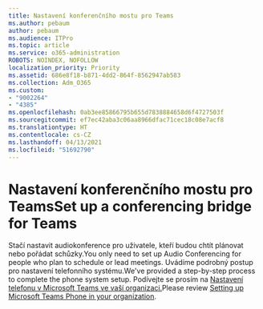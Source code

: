 ```yaml
---
title: Nastavení konferenčního mostu pro Teams
ms.author: pebaum
author: pebaum
ms.audience: ITPro
ms.topic: article
ms.service: o365-administration
ROBOTS: NOINDEX, NOFOLLOW
localization_priority: Priority
ms.assetid: 686e8f18-b871-4dd2-864f-8562947ab583
ms.collection: Adm_O365
ms.custom:
- "9002264"
- "4385"
ms.openlocfilehash: 0ab3ee85866795b655d7838884658d6f4727503f
ms.sourcegitcommit: ef7ec42aba3c06aa8966dfac71cec18c08e7acf8
ms.translationtype: HT
ms.contentlocale: cs-CZ
ms.lasthandoff: 04/13/2021
ms.locfileid: "51692790"
---
```

# <a name="set-up-a-conferencing-bridge-for-teams"></a><span data-ttu-id="bd2a9-102">Nastavení konferenčního mostu pro Teams</span><span class="sxs-lookup"><span data-stu-id="bd2a9-102">Set up a conferencing bridge for Teams</span></span>

<span data-ttu-id="bd2a9-103">Stačí nastavit audiokonference pro uživatele, kteří budou chtít plánovat nebo pořádat schůzky.</span><span class="sxs-lookup"><span data-stu-id="bd2a9-103">You only need to set up Audio Conferencing for people who plan to schedule or lead meetings.</span></span> <span data-ttu-id="bd2a9-104">Uvádíme podrobný postup pro nastavení telefonního systému.</span><span class="sxs-lookup"><span data-stu-id="bd2a9-104">We've provided a step-by-step process to complete the phone system setup.</span></span> <span data-ttu-id="bd2a9-105">Podívejte se prosím na [Nastavení telefonu v Microsoft Teams ve vaší organizaci.](https://docs.microsoft.com/MicrosoftTeams/phone-number-calling-plans/port-order-overview)</span><span class="sxs-lookup"><span data-stu-id="bd2a9-105">Please review [Setting up Microsoft Teams Phone in your organization](https://docs.microsoft.com/MicrosoftTeams/phone-number-calling-plans/port-order-overview).</span></span>
